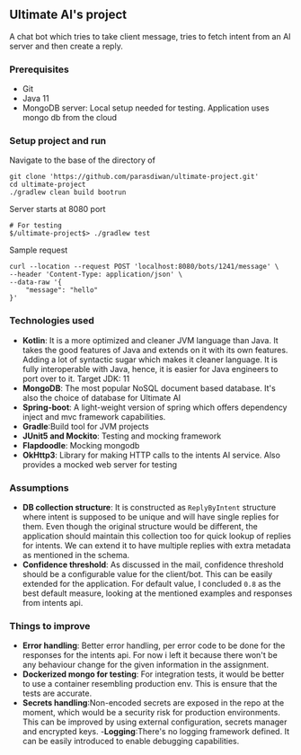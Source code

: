 ## Ultimate AI's project
A chat bot which tries to take client message, tries to fetch intent from an AI server and then create a reply.

### Prerequisites
- Git
- Java 11
- MongoDB server: Local setup needed for testing. Application uses mongo db from the cloud   

### Setup project and run
Navigate to the base of the directory of 
```shell
git clone 'https://github.com/parasdiwan/ultimate-project.git'
cd ultimate-project
./gradlew clean build bootrun
```
Server starts at 8080 port

```shell
# For testing
$/ultimate-project$> ./gradlew test 
```
Sample request

```shell
curl --location --request POST 'localhost:8080/bots/1241/message' \
--header 'Content-Type: application/json' \
--data-raw '{
    "message": "hello"
}'
```

### Technologies used
- __Kotlin__: It is a more optimized and cleaner JVM language than Java. It takes the good features of Java and extends on it with its own features. Adding a lot of syntactic sugar which makes it cleaner language. It is fully interoperable with Java, hence, it is easier for Java engineers to port over to it. Target JDK: 11
- __MongoDB__: The most popular NoSQL document based database. It's also the choice of database for Ultimate AI
- __Spring-boot__: A light-weight version of spring which offers dependency inject and mvc framework capabilities. 
- __Gradle__:Build tool for JVM projects
- __JUnit5 and Mockito__: Testing and mocking framework
- __Flapdoodle__: Mocking mongodb 
- __OkHttp3__: Library for making HTTP calls to the intents AI service. Also provides a mocked web server for testing

### Assumptions
- __DB collection structure__: It is constructed as `ReplyByIntent` structure where intent is supposed to be unique and will have single replies for them. Even though the original structure would be different, the application should maintain this collection too for quick lookup of replies for intents. We can extend it to have multiple replies with extra metadata as mentioned in the schema.
- __Confidence threshold__: As discussed in the mail, confidence threshold should be a configurable value for the client/bot. This can be easily extended for the application. For default value, I concluded `0.8` as the best default measure, looking at the mentioned examples and responses from intents api.

### Things to improve
- __Error handling__: Better error handling, per error code to be done for the responses for the intents api. For now i left it because there won't be any behaviour change for the given information in the assignment.
- __Dockerized mongo for testing__: For integration tests, it would be better to use a container resembling production env. This is ensure that the tests are accurate.
- __Secrets handling__:Non-encoded secrets are exposed in the repo at the moment, which would be a security risk for production environments. This can be improved by using external configuration, secrets manager and encrypted keys.
-__Logging__:There's no logging framework defined. It can be easily introduced to enable debugging capabilities. 
